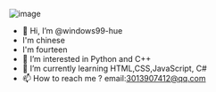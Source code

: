 ![image](https://ipcounter.ihcr.top/?mode=2&mail=3013907412@qq.com&str=Have%20a%20good%20day&qq=3013907412&gh=windows99-hue&lg=Windows99)
- 👋 Hi, I’m @windows99-hue
- I'm chinese
- I'm fourteen
- 👀 I’m interested in Python and C++
- 🌱 I’m currently learning HTML,CSS,JavaScript, C#
- 📫 How to reach me ? email:3013907412@qq.com

<!---
windows99-hue/windows99-hue is a ✨ special ✨ repository because its `README.md` (this file) appears on your GitHub profile.
You can click the Preview link to take a look at your changes.
--->
